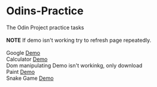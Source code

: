 # Odins-Practice
The Odin Project practice tasks
<br><br>
<b>NOTE</b> If demo isn't working try to refresh page repeatedly.
<br><br>
Google <a href="http://htmlpreview.github.io/?https://github.com/ramazan793/Odins-Practice/blob/master/HTML%20CSS%20Google%20Page/index.html">Demo</a> <br> 
Calculator <a href="http://htmlpreview.github.io/?https://github.com/ramazan793/Odins-Practice/blob/master/JS%20Calculator/index.html">Demo</a> <br> 
Dom manipulating Demo isn't workinkg, only download <br> 
Paint <a href="http://htmlpreview.github.io/?https://github.com/ramazan793/Odins-Practice/blob/master/jQuery%20Paint/index.html">Demo</a> <br> Snake Game <a href="http://htmlpreview.github.io/?https://github.com/ramazan793/Odins-Practice/blob/master/jQuery%20Snake/index.html">Demo</a>
